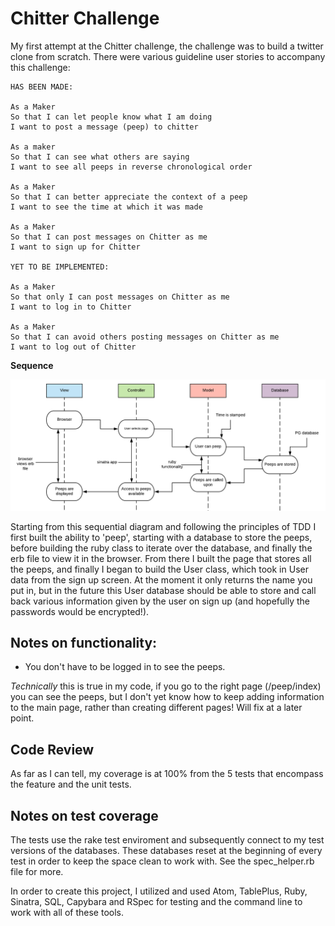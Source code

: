 Chitter Challenge
=================

My first attempt at the Chitter challenge, the challenge was to build a twitter clone from scratch. There were various guideline user stories to accompany this challenge:

```
HAS BEEN MADE:

As a Maker
So that I can let people know what I am doing  
I want to post a message (peep) to chitter

As a maker
So that I can see what others are saying  
I want to see all peeps in reverse chronological order

As a Maker
So that I can better appreciate the context of a peep
I want to see the time at which it was made

As a Maker
So that I can post messages on Chitter as me
I want to sign up for Chitter

YET TO BE IMPLEMENTED:

As a Maker
So that only I can post messages on Chitter as me
I want to log in to Chitter

As a Maker
So that I can avoid others posting messages on Chitter as me
I want to log out of Chitter
```
**Sequence**

![Chitter diagram](/img/Chitter_diagram.png)

Starting from this sequential diagram and following the principles of TDD I first built the ability to 'peep', starting with a database to store the peeps, before building the ruby class to iterate over the database, and finally the erb file to view it in the browser. From there I built the page that stores all the peeps, and finally I began to build the User class, which took in User data from the sign up screen. At the moment it only returns the name you put in, but in the future this User database should be able to store and call back various information given by the user on sign up (and hopefully the passwords would be encrypted!).


Notes on functionality:
------

* You don't have to be logged in to see the peeps.

*Technically* this is true in my code, if you go to the right page (/peep/index) you can see the peeps, but I don't yet know how to keep adding information to the main page, rather than creating different pages! Will fix at a later point.

Code Review
-----------

As far as I can tell, my coverage is at 100% from the 5 tests that encompass the feature and the unit tests.

Notes on test coverage
----------------------
The tests use the rake test enviroment and subsequently connect to my test versions of the databases. These databases reset at the beginning of every test in order to keep the space clean to work with. See the spec_helper.rb file for more.

In order to create this project, I utilized and used Atom, TablePlus, Ruby, Sinatra, SQL, Capybara and RSpec for testing and the command line to work with all of these tools.
